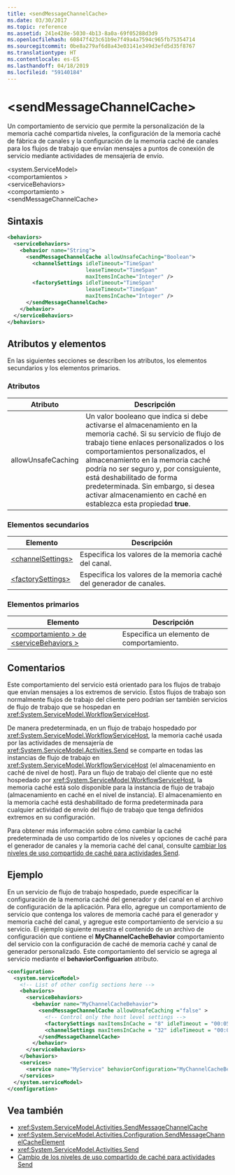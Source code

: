 ```yaml
---
title: <sendMessageChannelCache>
ms.date: 03/30/2017
ms.topic: reference
ms.assetid: 241e428e-5030-4b13-8a0a-69f05288d3d9
ms.openlocfilehash: 60847f423c61b9e7f49a4a7594c965fb75354714
ms.sourcegitcommit: 0be8a279af6d8a43e03141e349d3efd5d35f8767
ms.translationtype: HT
ms.contentlocale: es-ES
ms.lasthandoff: 04/18/2019
ms.locfileid: "59140184"
---
```

# <a name="sendmessagechannelcache"></a>\<sendMessageChannelCache>
Un comportamiento de servicio que permite la personalización de la memoria caché compartida niveles, la configuración de la memoria caché de fábrica de canales y la configuración de la memoria caché de canales para los flujos de trabajo que envían mensajes a puntos de conexión de servicio mediante actividades de mensajería de envío.  
  
\<system.ServiceModel>  
\<comportamientos >  
\<serviceBehaviors>  
\<comportamiento >  
\<sendMessageChannelCache>  
  
## <a name="syntax"></a>Sintaxis  
  
```xml  
<behaviors>
  <serviceBehaviors>
    <behavior name="String">
      <sendMessageChannelCache allowUnsafeCaching="Boolean">
        <channelSettings idleTimeout="TimeSpan"
                         leaseTimeout="TimeSpan" 
                         maxItemsInCache="Integer" />
        <factorySettings idleTimeout="TimeSpan" 
                         leaseTimeout="TimeSpan" 
                         maxItemsInCache="Integer" />
      </sendMessageChannelCache>
    </behavior>
  </serviceBehaviors>
</behaviors>  
```  
  
## <a name="attributes-and-elements"></a>Atributos y elementos  
 En las siguientes secciones se describen los atributos, los elementos secundarios y los elementos primarios.  
  
### <a name="attributes"></a>Atributos  
  
|Atributo|Descripción|  
|---------------|-----------------|  
|allowUnsafeCaching|Un valor booleano que indica si debe activarse el almacenamiento en la memoria caché. Si su servicio de flujo de trabajo tiene enlaces personalizados o los comportamientos personalizados, el almacenamiento en la memoria caché podría no ser seguro y, por consiguiente, está deshabilitado de forma predeterminada. Sin embargo, si desea activar almacenamiento en caché en establezca esta propiedad **true**.|  
  
### <a name="child-elements"></a>Elementos secundarios  
  
|Elemento|Descripción|  
|-------------|-----------------|  
|[\<channelSettings>](../../../../../docs/framework/configure-apps/file-schema/windows-workflow-foundation/channelsettings.md)|Especifica los valores de la memoria caché del canal.|  
|[\<factorySettings>](../../../../../docs/framework/configure-apps/file-schema/windows-workflow-foundation/factorysettings.md)|Especifica los valores de la memoria caché del generador de canales.|  
  
### <a name="parent-elements"></a>Elementos primarios  
  
|Elemento|Descripción|  
|-------------|-----------------|  
|[\<comportamiento > de \<serviceBehaviors >](../../../../../docs/framework/configure-apps/file-schema/windows-workflow-foundation/behavior-of-servicebehaviors-of-workflow.md)|Especifica un elemento de comportamiento.|  
  
## <a name="remarks"></a>Comentarios  
 Este comportamiento del servicio está orientado para los flujos de trabajo que envían mensajes a los extremos de servicio. Estos flujos de trabajo son normalmente flujos de trabajo del cliente pero podrían ser también servicios de flujo de trabajo que se hospedan en <xref:System.ServiceModel.WorkflowServiceHost>.  
  
 De manera predeterminada, en un flujo de trabajo hospedado por <xref:System.ServiceModel.WorkflowServiceHost>, la memoria caché usada por las actividades de mensajería de <xref:System.ServiceModel.Activities.Send> se comparte en todas las instancias de flujo de trabajo en <xref:System.ServiceModel.WorkflowServiceHost> (el almacenamiento en caché de nivel de host). Para un flujo de trabajo del cliente que no esté hospedado por <xref:System.ServiceModel.WorkflowServiceHost>, la memoria caché está solo disponible para la instancia de flujo de trabajo (almacenamiento en caché en el nivel de instancia). El almacenamiento en la memoria caché está deshabilitado de forma predeterminada para cualquier actividad de envío del flujo de trabajo que tenga definidos extremos en su configuración.  
  
 Para obtener más información sobre cómo cambiar la caché predeterminada de uso compartido de los niveles y opciones de caché para el generador de canales y la memoria caché del canal, consulte [cambiar los niveles de uso compartido de caché para actividades Send](../../../../../docs/framework/wcf/feature-details/changing-the-cache-sharing-levels-for-send-activities.md).  
  
## <a name="example"></a>Ejemplo  
 En un servicio de flujo de trabajo hospedado, puede especificar la configuración de la memoria caché del generador y del canal en el archivo de configuración de la aplicación. Para ello, agregue un comportamiento de servicio que contenga los valores de memoria caché para el generador y memoria caché del canal, y agregue este comportamiento de servicio a su servicio. El ejemplo siguiente muestra el contenido de un archivo de configuración que contiene el **MyChannelCacheBehavior** comportamiento del servicio con la configuración de caché de memoria caché y canal de generador personalizado. Este comportamiento del servicio se agrega al servicio mediante el **behaviorConfiguarion** atributo.  
  
```xml  
<configuration>    
  <system.serviceModel>  
    <!-- List of other config sections here -->   
    <behaviors>  
      <serviceBehaviors>  
        <behavior name="MyChannelCacheBehavior">  
          <sendMessageChannelCache allowUnsafeCaching ="false" >  
            <!-- Control only the host level settings -->   
            <factorySettings maxItemsInCache = "8" idleTimeout = "00:05:00" leaseTimeout="10:00:00" />  
            <channelSettings maxItemsInCache = "32" idleTimeout = "00:05:00" leaseTimeout="00:06:00" />  
          </sendMessageChannelCache>  
        </behavior>  
      </serviceBehaviors>  
    </behaviors>  
    <services>  
      <service name="MyService" behaviorConfiguration="MyChannelCacheBehavior" />  
    </services>  
  </system.serviceModel>  
</configuration>  
```  
  
## <a name="see-also"></a>Vea también

- <xref:System.ServiceModel.Activities.SendMessageChannelCache>
- <xref:System.ServiceModel.Activities.Configuration.SendMessageChannelCacheElement>
- <xref:System.ServiceModel.Activities.Send>
- [Cambio de los niveles de uso compartido de caché para actividades Send](../../../../../docs/framework/wcf/feature-details/changing-the-cache-sharing-levels-for-send-activities.md)
